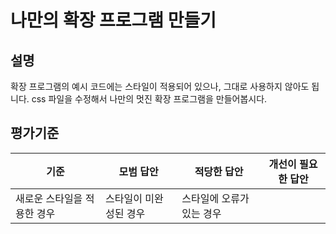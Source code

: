 # 나만의 확장 프로그램 만들기

## 설명

확장 프로그램의 예시 코드에는 스타일이 적용되어 있으나, 그대로 사용하지 않아도 됩니다. css 파일을 수정해서 나만의 멋진 확장 프로그램을 만들어봅시다.

## 평가기준

기준 | 모범 답안 | 적당한 답안 | 개선이 필요한 답안
--- | --- | --- | ---
 | 새로운 스타일을 적용한 경우 | 스타일이 미완성된 경우 | 스타일에 오류가 있는 경우
